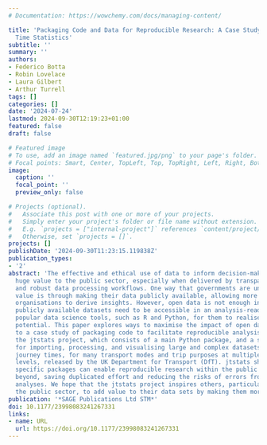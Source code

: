 ```yaml
---
# Documentation: https://wowchemy.com/docs/managing-content/

title: 'Packaging Code and Data for Reproducible Research: A Case Study of Journey
  Time Statistics'
subtitle: ''
summary: ''
authors:
- Federico Botta
- Robin Lovelace
- Laura Gilbert
- Arthur Turrell
tags: []
categories: []
date: '2024-07-24'
lastmod: 2024-09-30T12:19:23+01:00
featured: false
draft: false

# Featured image
# To use, add an image named `featured.jpg/png` to your page's folder.
# Focal points: Smart, Center, TopLeft, Top, TopRight, Left, Right, BottomLeft, Bottom, BottomRight.
image:
  caption: ''
  focal_point: ''
  preview_only: false

# Projects (optional).
#   Associate this post with one or more of your projects.
#   Simply enter your project's folder or file name without extension.
#   E.g. `projects = ["internal-project"]` references `content/project/deep-learning/index.md`.
#   Otherwise, set `projects = []`.
projects: []
publishDate: '2024-09-30T11:23:15.119838Z'
publication_types:
- '2'
abstract: 'The effective and ethical use of data to inform decision-making offers
  huge value to the public sector, especially when delivered by transparent, reproducible,
  and robust data processing workflows. One way that governments are unlocking this
  value is through making their data publicly available, allowing more people and
  organisations to derive insights. However, open data is not enough in many cases:
  publicly available datasets need to be accessible in an analysis-ready form from
  popular data science tools, such as R and Python, for them to realise their full
  potential. This paper explores ways to maximise the impact of open data with reference
  to a case study of packaging code to facilitate reproducible analysis. We present
  the jtstats project, which consists of a main Python package, and a smaller R version,
  for importing, processing, and visualising large and complex datasets representing
  journey times, for many transport modes and trip purposes at multiple geographic
  levels, released by the UK Department for Transport (DfT). jtstats shows how domain
  specific packages can enable reproducible research within the public sector and
  beyond, saving duplicated effort and reducing the risks of errors from repeated
  analyses. We hope that the jtstats project inspires others, particularly those in
  the public sector, to add value to their data sets by making them more accessible.'
publication: '*SAGE Publications Ltd STM*'
doi: 10.1177/23998083241267331
links:
- name: URL
  url: https://doi.org/10.1177/23998083241267331
---
```

